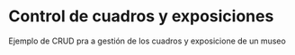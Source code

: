 # Control de cuadros y exposiciones
Ejemplo de CRUD pra a gestión de los cuadros y exposicione de un museo
